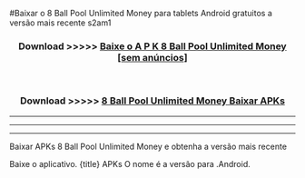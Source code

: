 #Baixar o 8 Ball Pool Unlimited Money   para tablets Android gratuitos a versão mais recente s2am1


<div align="center">
<h3>Download >>>>> <a href="https://pt-web.web.app/?pt= 8 Ball Pool Unlimited Money ">Baixe o A P K 8 Ball Pool Unlimited Money  [sem anúncios]</a></h3><br>

<h3>Download >>>>> <a href="https://pt-web.web.app/?pt= 8 Ball Pool Unlimited Money ">8 Ball Pool Unlimited Money  Baixar APKs</a></h3>
</div>

----------------------------------------------------------

----------------------------------------------------------

----------------------------------------------------------

Baixar APKs 8 Ball Pool Unlimited Money  e obtenha a versão mais recente

Baixe o aplicativo. {title} APKs O nome é a versão para .Android.


